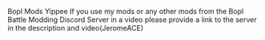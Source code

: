 Bopl Mods Yippee
If you use my mods or any other mods from the Bopl Battle Modding Discord Server in a video please provide a link to the server in the description and video(JeromeACE)
